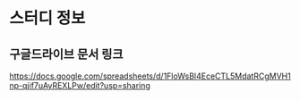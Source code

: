 # 스터디 정보
## 구글드라이브 문서 링크

https://docs.google.com/spreadsheets/d/1FloWsBl4EceCTL5MdatRCgMVH1np-qjif7uAyREXLPw/edit?usp=sharing

